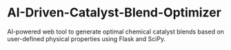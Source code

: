 # AI-Driven-Catalyst-Blend-Optimizer
AI-powered web tool to generate optimal chemical catalyst blends based on user-defined physical properties using Flask and SciPy.
